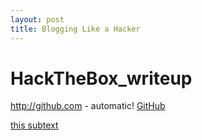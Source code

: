 ```yaml
---
layout: post
title: Blogging Like a Hacker
---
```

# HackTheBox_writeup

http://github.com - automatic!
[GitHub](http://github.com)

[this subtext](Registry/Registry_write_up.md)
